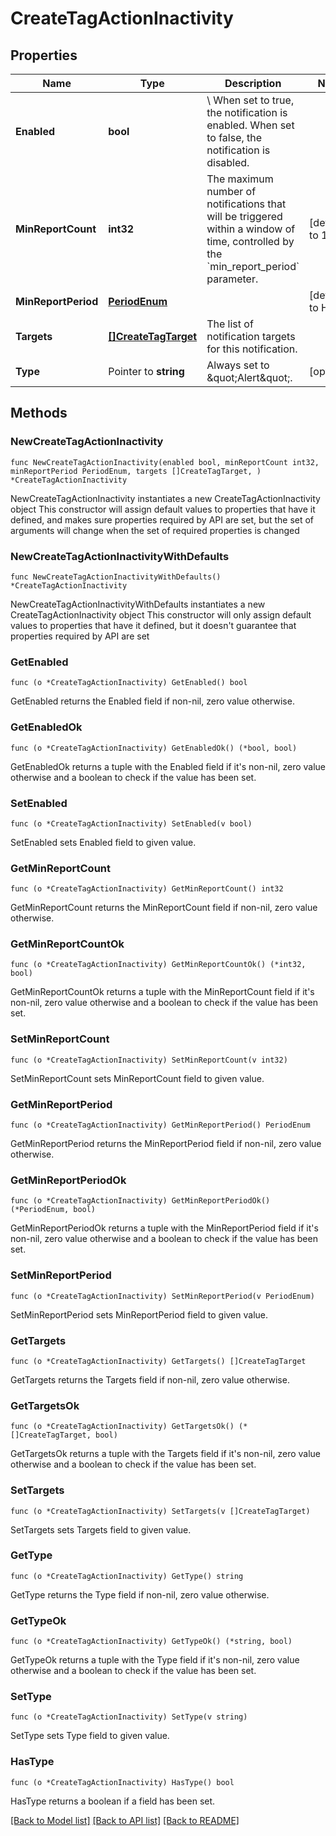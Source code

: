 # CreateTagActionInactivity

## Properties

Name | Type | Description | Notes
------------ | ------------- | ------------- | -------------
**Enabled** | **bool** | \\ When set to true, the notification is enabled. When set to false, the notification is disabled.  | 
**MinReportCount** | **int32** | The maximum number of notifications that will be triggered within a window of time, controlled by the &#x60;min_report_period&#x60; parameter. | [default to 1]
**MinReportPeriod** | [**PeriodEnum**](PeriodEnum.md) |  | [default to HOUR]
**Targets** | [**[]CreateTagTarget**](CreateTagTarget.md) | The list of notification targets for this notification. | 
**Type** | Pointer to **string** | Always set to \&quot;Alert\&quot;. | [optional] 

## Methods

### NewCreateTagActionInactivity

`func NewCreateTagActionInactivity(enabled bool, minReportCount int32, minReportPeriod PeriodEnum, targets []CreateTagTarget, ) *CreateTagActionInactivity`

NewCreateTagActionInactivity instantiates a new CreateTagActionInactivity object
This constructor will assign default values to properties that have it defined,
and makes sure properties required by API are set, but the set of arguments
will change when the set of required properties is changed

### NewCreateTagActionInactivityWithDefaults

`func NewCreateTagActionInactivityWithDefaults() *CreateTagActionInactivity`

NewCreateTagActionInactivityWithDefaults instantiates a new CreateTagActionInactivity object
This constructor will only assign default values to properties that have it defined,
but it doesn't guarantee that properties required by API are set

### GetEnabled

`func (o *CreateTagActionInactivity) GetEnabled() bool`

GetEnabled returns the Enabled field if non-nil, zero value otherwise.

### GetEnabledOk

`func (o *CreateTagActionInactivity) GetEnabledOk() (*bool, bool)`

GetEnabledOk returns a tuple with the Enabled field if it's non-nil, zero value otherwise
and a boolean to check if the value has been set.

### SetEnabled

`func (o *CreateTagActionInactivity) SetEnabled(v bool)`

SetEnabled sets Enabled field to given value.


### GetMinReportCount

`func (o *CreateTagActionInactivity) GetMinReportCount() int32`

GetMinReportCount returns the MinReportCount field if non-nil, zero value otherwise.

### GetMinReportCountOk

`func (o *CreateTagActionInactivity) GetMinReportCountOk() (*int32, bool)`

GetMinReportCountOk returns a tuple with the MinReportCount field if it's non-nil, zero value otherwise
and a boolean to check if the value has been set.

### SetMinReportCount

`func (o *CreateTagActionInactivity) SetMinReportCount(v int32)`

SetMinReportCount sets MinReportCount field to given value.


### GetMinReportPeriod

`func (o *CreateTagActionInactivity) GetMinReportPeriod() PeriodEnum`

GetMinReportPeriod returns the MinReportPeriod field if non-nil, zero value otherwise.

### GetMinReportPeriodOk

`func (o *CreateTagActionInactivity) GetMinReportPeriodOk() (*PeriodEnum, bool)`

GetMinReportPeriodOk returns a tuple with the MinReportPeriod field if it's non-nil, zero value otherwise
and a boolean to check if the value has been set.

### SetMinReportPeriod

`func (o *CreateTagActionInactivity) SetMinReportPeriod(v PeriodEnum)`

SetMinReportPeriod sets MinReportPeriod field to given value.


### GetTargets

`func (o *CreateTagActionInactivity) GetTargets() []CreateTagTarget`

GetTargets returns the Targets field if non-nil, zero value otherwise.

### GetTargetsOk

`func (o *CreateTagActionInactivity) GetTargetsOk() (*[]CreateTagTarget, bool)`

GetTargetsOk returns a tuple with the Targets field if it's non-nil, zero value otherwise
and a boolean to check if the value has been set.

### SetTargets

`func (o *CreateTagActionInactivity) SetTargets(v []CreateTagTarget)`

SetTargets sets Targets field to given value.


### GetType

`func (o *CreateTagActionInactivity) GetType() string`

GetType returns the Type field if non-nil, zero value otherwise.

### GetTypeOk

`func (o *CreateTagActionInactivity) GetTypeOk() (*string, bool)`

GetTypeOk returns a tuple with the Type field if it's non-nil, zero value otherwise
and a boolean to check if the value has been set.

### SetType

`func (o *CreateTagActionInactivity) SetType(v string)`

SetType sets Type field to given value.

### HasType

`func (o *CreateTagActionInactivity) HasType() bool`

HasType returns a boolean if a field has been set.


[[Back to Model list]](../README.md#documentation-for-models) [[Back to API list]](../README.md#documentation-for-api-endpoints) [[Back to README]](../README.md)


